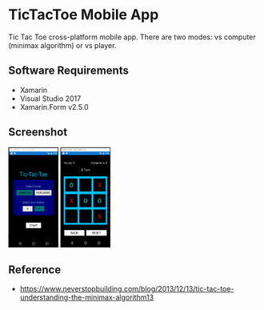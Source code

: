 # TicTacToe Mobile App
Tic Tac Toe cross-platform mobile app. There are two modes: vs computer (minimax algorithm) or vs player. 

## Software Requirements
- Xamarin 
- Visual Studio 2017
- Xamarin.Form v2.5.0

## Screenshot 

<img src="images/appPic1.PNG" width="100" height="200">
          
<img src="images/appPic2.PNG" width="100" height="200">
          


## Reference
- https://www.neverstopbuilding.com/blog/2013/12/13/tic-tac-toe-understanding-the-minimax-algorithm13 
